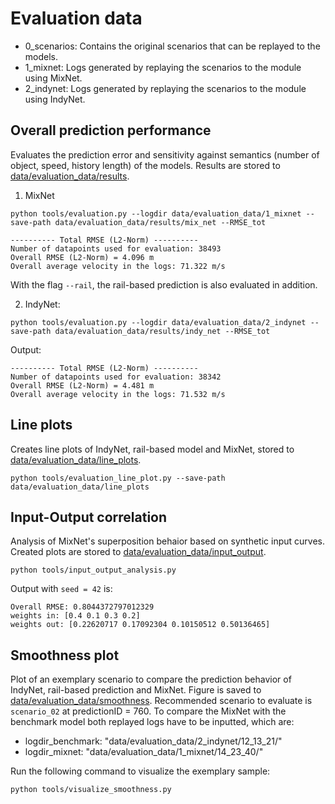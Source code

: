 # Evaluation data

* 0_scenarios: Contains the original scenarios that can be replayed to the models.
* 1_mixnet: Logs generated by replaying the scenarios to the module using MixNet.
* 2_indynet: Logs generated by replaying the scenarios to the module using IndyNet.

## Overall prediction performance
Evaluates the prediction error and sensitivity against semantics (number of object, speed, history length) of the models. Results are stored to [data/evaluation_data/results](results).
1. MixNet
```
python tools/evaluation.py --logdir data/evaluation_data/1_mixnet --save-path data/evaluation_data/results/mix_net --RMSE_tot
```
```
---------- Total RMSE (L2-Norm) ----------
Number of datapoints used for evaluation: 38493
Overall RMSE (L2-Norm) = 4.096 m
Overall average velocity in the logs: 71.322 m/s
```
With the flag `--rail`, the rail-based prediction is also evaluated in addition.

2. IndyNet:
```
python tools/evaluation.py --logdir data/evaluation_data/2_indynet --save-path data/evaluation_data/results/indy_net --RMSE_tot
```
Output:
```
---------- Total RMSE (L2-Norm) ----------
Number of datapoints used for evaluation: 38342
Overall RMSE (L2-Norm) = 4.481 m
Overall average velocity in the logs: 71.532 m/s
```

## Line plots
Creates line plots of IndyNet, rail-based model and MixNet, stored to [data/evaluation_data/line_plots](line_plots).
```
python tools/evaluation_line_plot.py --save-path data/evaluation_data/line_plots
```

## Input-Output correlation
Analysis of MixNet's superposition behaior based on synthetic input curves. Created plots are stored to [data/evaluation_data/input_output](input_output).
```
python tools/input_output_analysis.py 
```
Output with `seed = 42` is:
```
Overall RMSE: 0.8044372797012329
weights in: [0.4 0.1 0.3 0.2]
weights out: [0.22620717 0.17092304 0.10150512 0.50136465]
```

## Smoothness plot
Plot of an exemplary scenario to compare the prediction behavior of IndyNet, rail-based prediction and MixNet. Figure is saved to [data/evaluation_data/smoothness](smoothness). Recommended scenario to evaluate is `scenario_02` at predictionID = 760. To compare the MixNet with the benchmark model both replayed logs have to be inputted, which are:
- logdir_benchmark: "data/evaluation_data/2_indynet/12_13_21/"
- logdir_mixnet: "data/evaluation_data/1_mixnet/14_23_40/"

Run the following command to visualize the exemplary sample:
```
python tools/visualize_smoothness.py
```